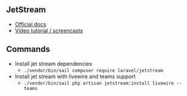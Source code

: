 ## JetStream

- [Official docs](https://jetstream.laravel.com/2.x/introduction.html)
- [Video tutorial / screencasts](https://laravel-livewire.com/screencasts/installation)

## Commands

- Install jet stream dependencies
  - `./vendor/bin/sail composer require laravel/jetstream`
- Install jet stream with livewire and teams support
  - `./vendor/bin/sail php artisan jetstream:install livewire --teams`
